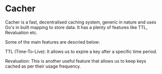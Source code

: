 # Cacher
Cacher is a fast, decentralised caching system, generic in nature and uses Go's in built mapping to store data. It has a plenty of features like TTL, Revaluation etc.

Some of the main features are descried below:

TTL (Time-To-Live): It allows us to expire a key after a specific time period.

Revaluation: This is another useful feature that allows us to keep keys cached as per their usage frequency.
